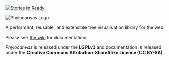 [![Stories in Ready](https://badge.waffle.io/phylocanvas/phylocanvas.png?label=ready&title=Ready)](https://waffle.io/phylocanvas/phylocanvas)

![Phylocanvas Logo](http://phylocanvas.org/img/Phylo.FINAL.svg)

A performant, reusable, and extensible tree visualisation library for the web.

Please see [the wiki](https://github.com/phylocanvas/phylocanvas/wiki) for documentation.

*Phylocanvas* is released under the **LGPLv3** and documentation is released under the **Creative Commons Attribution-ShareAlike Licence (CC BY-SA)**.
